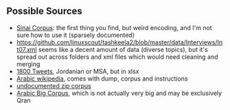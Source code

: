 

## Possible Sources

- [Sinai Corpus](https://github.com/mohabmes/Sinai-corpus/blob/master/src/sample.txt): the first thing you find, but weird encoding, and I'm not sure how to use it (sparsely documented)
- <https://github.com/linuxscout/tashkeela2/blob/master/data/Interviews/Int07.xml> seems like a decent amount of data (diverse topics), but it's spread out across folders and xml files which would need cleaning and merging
- [1800 Tweets](https://github.com/komari6/Arabic-twitter-corpus-AJGT), Jordanian or MSA, but in xlsx
- [Arabic wikipedia](https://github.com/motazsaad/arwikiExtracts), comes with dump, corpus and instructions
- [undocumented zip corpus](https://github.com/almoslmi/masc)
- [Arabic Big Corpus](https://github.com/mohataher/arabic_big_corpus), which is not actually very big and may be exclusively Qran
